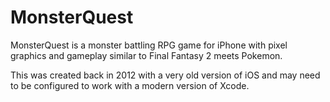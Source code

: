 # MonsterQuest
MonsterQuest is a monster battling RPG game for iPhone with pixel graphics and gameplay similar to Final Fantasy 2 meets Pokemon.

This was created back in 2012 with a very old version of iOS and may need to be configured to work with a modern version of Xcode.
